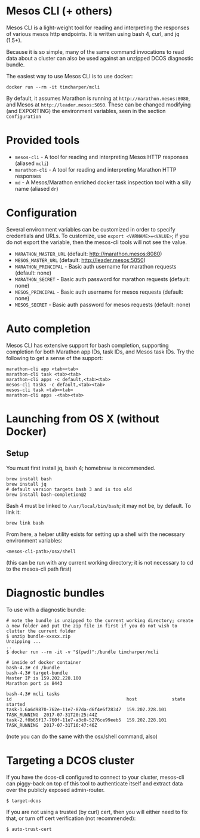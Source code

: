 # Mesos CLI (+ others)

Mesos CLI is a light-weight tool for reading and interpreting the responses of various mesos http endpoints. It is written using bash 4, curl, and jq (1.5+).

Because it is so simple, many of the same command invocations to read data about a cluster can also be used against an unzipped DCOS diagnostic bundle.

The easiest way to use Mesos CLI is to use docker:

```
docker run --rm -it timcharper/mcli
```

By default, it assumes Marathon is running at `http://marathon.mesos:8080`, and Mesos at `http://leader.mesos:5050`. These can be changed modifying (and EXPORTING) the environment variables, seen in the section `Configuration`

# Provided tools

- `mesos-cli` - A tool for reading and interpreting Mesos HTTP responses (aliased `mcli`)
- `marathon-cli` - A tool for reading and interpreting Marathon HTTP responses
- `md` - A Mesos/Marathon enriched docker task inspection tool with a silly name (aliased `dr`)

# Configuration

Several environment variables can be customized in order to specify credentials and URLs. To customize, use `export <VARNAME>=<VALUE>`; if you do not export the variable, then the mesos-cli tools will not see the value.

- `MARATHON_MASTER_URL` (default: http://marathon.mesos:8080)
- `MESOS_MASTER_URL` (default: http://leader.mesos:5050)
- `MARATHON_PRINCIPAL` - Basic auth username for marathon requests (default: none)
- `MARATHON_SECRET` - Basic auth password for marathon requests (default: none)
- `MESOS_PRINCIPAL` - Basic auth username for mesos requests (default: none)
- `MESOS_SECRET` - Basic auth password for mesos requests (default: none)

# Auto completion

Mesos CLI has extensive support for bash completion, supporting completion for both Marathon app IDs, task IDs, and Mesos task IDs. Try the following to get a sense of the support:

```
marathon-cli app <tab><tab>
marathon-cli task <tab><tab>
marathon-cli apps -c default,<tab><tab>
mesos-cli tasks -c default,<tab><tab>
mesos-cli task <tab><tab>
marathon-cli apps -<tab><tab>
```

# Launching from OS X (without Docker)

## Setup

You must first install jq, bash 4; homebrew is recommended.

```
brew install bash
brew install jq
# default version targets bash 3 and is too old
brew install bash-completion@2
```

Bash 4 must be linked to `/usr/local/bin/bash`; it may not be, by default. To link it:

```
brew link bash
```

From here, a helper utility exists for setting up a shell with the necessary environment variables:

```
<mesos-cli-path>/osx/shell
```

(this can be run with any current working directory; it is not necessary to cd to the mesos-cli path first)

# Diagnostic bundles

To use with a diagnostic bundle:

```
# note the bundle is unzipped to the current working directory; create a new folder and put the zip file in first if you do not wish to clutter the current folder
$ unzip bundle-xxxxx.zip
Unzipping ...
..
$ docker run --rm -it -v "$(pwd)":/bundle timcharper/mcli

# inside of docker container
bash-4.3# cd /bundle
bash-4.3# target-bundle
Master IP is 159.202.228.100
Marathon port is 8443

bash-4.3# mcli tasks
id                                           host             state         started
task-1.6a6d9870-762e-11e7-87da-d6f4e6f28347  159.202.228.101  TASK_RUNNING  2017-07-31T20:25:44Z
task-2.f0b65f17-760f-11e7-a3c0-5276ce99eeb5  159.202.228.101  TASK_RUNNING  2017-07-31T16:47:46Z
```

(note you can do the same with the osx/shell command, also)

# Targeting a DCOS cluster

If you have the dcos-cli configured to connect to your cluster, mesos-cli can piggy-back on top of this tool to authenticate itself and extract data over the publicly exposed admin-router.

```
$ target-dcos
```

If you are not using a trusted (by curl) cert, then you will either need to fix that, or turn off cert verification (not recommended):

```
$ auto-trust-cert
```


